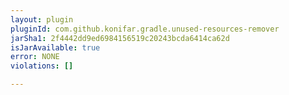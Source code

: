 ```yaml
---
layout: plugin
pluginId: com.github.konifar.gradle.unused-resources-remover
jarSha1: 2f4442dd9ed6984156519c20243bcda6414ca62d
isJarAvailable: true
error: NONE
violations: []

---
```

